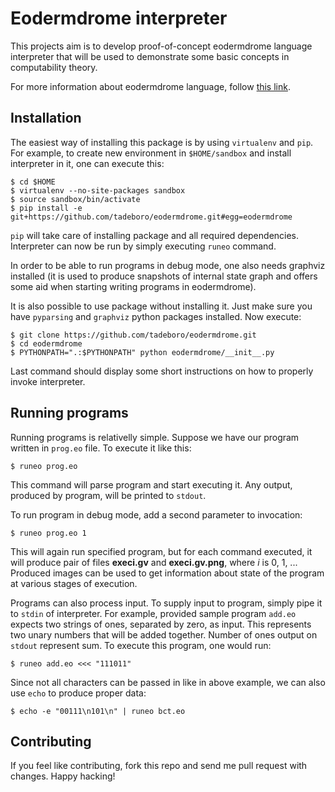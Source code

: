 # Eodermdrome interpreter

This projects aim is to develop proof-of-concept eodermdrome language
interpreter that will be used to demonstrate some basic concepts in
computability theory.

For more information about eodermdrome language, follow [this
link](http://esolangs.org/wiki/eodermdrome).


## Installation

The easiest way of installing this package is by using `virtualenv` and
`pip`.  For example, to create new environment in `$HOME/sandbox` and
install interpreter in it, one can execute this:

    $ cd $HOME
    $ virtualenv --no-site-packages sandbox
    $ source sandbox/bin/activate
    $ pip install -e git+https://github.com/tadeboro/eodermdrome.git#egg=eodermdrome

`pip` will take care of installing package and all required
dependencies. Interpreter can now be run by simply executing `runeo`
command.

In order to be able to run programs in debug mode, one also needs
graphviz installed (it is used to produce snapshots of internal state
graph and offers some aid when starting writing programs in
eodermdrome).

It is also possible to use package without installing it. Just make sure
you have `pyparsing` and `graphviz` python packages installed. Now
execute:

    $ git clone https://github.com/tadeboro/eodermdrome.git
    $ cd eodermdrome
    $ PYTHONPATH=".:$PYTHONPATH" python eodermdrome/__init__.py

Last command should display some short instructions on how to properly
invoke interpreter.


## Running programs

Running programs is relativelly simple. Suppose we have our program
written in `prog.eo` file. To execute it like this:

    $ runeo prog.eo

This command will parse program and start executing it. Any output,
produced by program, will be printed to `stdout`.

To run program in debug mode, add a second parameter to invocation:

    $ runeo prog.eo 1

This will again run specified program, but for each command executed, it
will produce pair of files **execi.gv** and **execi.gv.png**, where *i*
is 0, 1, ... Produced images can be used to get information about state
of the program at various stages of execution.

Programs can also process input. To supply input to program, simply pipe
it to `stdin` of interpreter. For example, provided sample program
`add.eo` expects two strings of ones, separated by zero, as input.
This represents two unary numbers that will be added together. Number of
ones output on `stdout` represent sum. To execute this program, one
would run:

    $ runeo add.eo <<< "111011"

Since not all characters can be passed in like in above example, we can
also use `echo` to produce proper data:

    $ echo -e "00111\n101\n" | runeo bct.eo


## Contributing

If you feel like contributing, fork this repo and send me pull request
with changes. Happy hacking!
